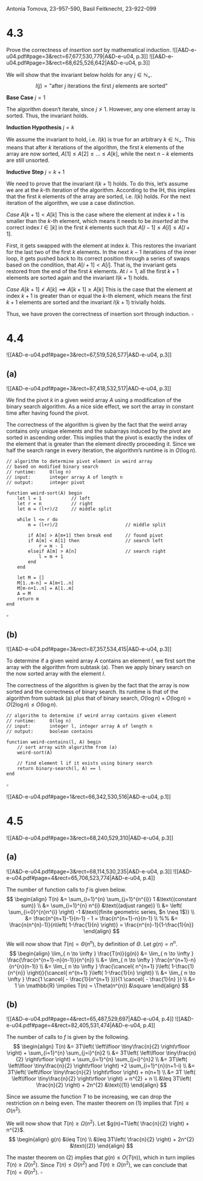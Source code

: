 
Antonia Tomova, 23-957-590,
Basil Feitknecht, 23-922-099


# 4.3
Prove the correctness of *insertion sort* by mathematical induction.
![[A&D-e-u04.pdf#page=3&rect=67,677,530,779|A&D-e-u04, p.3]]
![[A&D-e-u04.pdf#page=3&rect=68,625,526,642|A&D-e-u04, p.3]]

We will show that the invariant below holds for any $j \in \mathbb{N}_{+}$.
$$
I(j) = \text{"after $j$ iterations the first $j$ elements are sorted“}
$$

**Base Case** $j = 1$

The algorithm doesn‘t iterate, since $j \not> 1$. However, any one element array is sorted. Thus, the invariant holds.


**Induction Hypothesis** $j=k$

We assume the invariant to hold, i.e. $I(k)$ is true for an arbitrary $k\in \mathbb{N}_{+}$. This means that after $k$ iterations of the algorithm, the first $k$ elements of the array are now sorted, $A[1] \leq A[2] \leq \dots \leq A[k]$, while the next $n-k$ elements are still unsorted.


**Inductive Step** $j=k+1$

We need to prove that the invariant $I(k+1)$ holds. To do this, let‘s assume we are at the $k$-th iteration of the algorithm. According to the $\mathrm{IH}$, this implies that the first $k$ elements of the array are sorted, i.e. $I(k)$ holds. For the next iteration of the algorithm, we use a case distinction.

*Case* $A[k+1] < A[k]$
This is the case where the element at index $k+1$ is smaller than the $k$-th element, which means it needs to be *inserted* at the correct index $l \in [k]$ in the first $k$ elements such that $A[l-1] \leq A[l] \leq A[l+1]$.

First, it gets swapped with the element at index $k$. This restores the invariant for the last two of the first $k$ elements. In the next $k-1$ iterations of the inner loop, it gets pushed back to its correct position through a series of swaps based on the condition, that $A[i+1]< A[i]$. That is, the invariant gets restored from the end of the first $k$ elements. At $i=1$, all the first $k+1$ elements are sorted again and the invariant $I(k+1)$ holds.


*Case* $A[k+1] \not< A[k] \implies A[k+1] \geq A[k]$
This is the case that the element at index $k+1$ is greater than or equal the $k$-th element, which means the first $k+1$ elements are sorted and the invariant $I(k+1)$ trivially holds.

Thus, we have proven the correctness of insertion sort through induction.
$\square$

<div class="page-break" style="page-break-before: always;"></div>


# 4.4
![[A&D-e-u04.pdf#page=3&rect=67,519,526,577|A&D-e-u04, p.3]]

## (a)
![[A&D-e-u04.pdf#page=3&rect=87,418,532,517|A&D-e-u04, p.3]]

We find the pivot $k$ in a given weird array $A$ using a modification of the binary search algorithm. As a nice side effect, we sort the array in constant time after having found the pivot.

The correctness of the algorithm is given by the fact that the weird array contains only unique elements and the subarrays induced by the pivot are sorted in ascending order. This implies that the pivot is exactly the index of the element that is greater than the element directly proceeding it. Since we half the search range in every iteration, the algorithm’s runtime is in $O(\log n)$.

```
// algorithm to determine pivot element in weird array
// based on modified binary search
// runtime:		O(log n)
// input:		integer array A of length n
// output: 		integer pivot

function weird-sort(A) begin
	let l = 1			// left
	let r = n			// right
	let m = (l+r)/2		// middle split
	
	while l <= r do
		m = (l+r)/2							// middle split
		
		if A[m] > A[m+1] then break end		// found pivot
		if A[m] < A[1] then					// search left
			r = m - 1
		elseif A[m] > A[n]					// search right
			l = m + 1
		end
	end
	
	let M = []
	M[1..m-n] = A[m+1..n]
	M[m-n+1..n] = A[1..m]
	A = M	
	return m
end
```
$\square$

<div class="page-break" style="page-break-before: always;"></div>

## (b)
![[A&D-e-u04.pdf#page=3&rect=87,357,534,415|A&D-e-u04, p.3]]

To determine if a given weird array $A$ contains an element $l$, we first sort the array with the algorithm from subtask (a). Then we apply binary search on the now sorted array with the element $l$.

The correctness of the algorithm is given by the fact that the array is now sorted and the correctness of binary search. Its runtime is that of the algorithm from subtask (a) plus that of binary search, $O(\log n) + O(\log n) = O(2\log n) \leq O(\log n)$.

```
// algorithm to determine if weird array contains given element
// runtime:		O(log n)
// input:		integer l, integer array A of length n
// output:		boolean contains
 
function weird-contains(l, A) begin
	// sort array with algorithm from (a)
	weird-sort(A)
	
	// find element l if it exists using binary search
	return binary-search(l, A) == l
end
```
$\square$

<div class="page-break" style="page-break-before: always;"></div>


![[A&D-e-u04.pdf#page=1&rect=66,342,530,516|A&D-e-u04, p.1]]
# 4.5
![[A&D-e-u04.pdf#page=3&rect=68,240,529,310|A&D-e-u04, p.3]]

## (a)
![[A&D-e-u04.pdf#page=3&rect=68,114,530,235|A&D-e-u04, p.3]]
![[A&D-e-u04.pdf#page=4&rect=65,706,523,774|A&D-e-u04, p.4]]

The number of function calls to $f$ is given below.
$$
\begin{align}
T(n) &= \sum_{i=1}^{n} \sum_{j=1}^{n^{i}} 1 &\text{(constant sum)} \\
&= \sum_{i=1}^{n} n^{i} &\text{(adjust range)} \\
&= \left( \sum_{i=0}^{n}n^{i} \right) -1 &\text{(finite geometric series, $n \neq 1$)} \\
&= \frac{n^{n+1}-1}{n-1} - 1 = \frac{n^{n+1}-n}{n-1} \\
%% &= \frac{n(n^{n}-1)}{n\left( 1-\frac{1}{n} \right)} = \frac{n^{n}-1}{1-\frac{1}{n}}
\end{align}
$$

We will now show that $T(n) = \Theta(n^{n})$, by definition of $\Theta$. Let $g(n)=n^{n}$.
$$
\begin{align}
\lim_{ n \to \infty } \frac{T(n)}{g(n)} &= \lim_{ n \to \infty } \frac{\frac{n^{n+1}-n}{n-1}}{n^{n}} \\
&= \lim_{ n \to \infty } \frac{n^{n+1}-n}{n^{n}(n-1)} \\
&= \lim_{ n \to \infty } \frac{\cancel{ n^{n+1} }\left( 1-\frac{1}{n^{n}} \right)}{\cancel{ n^{n+1} }\left( 1-\frac{1}{n} \right)} \\
&= \lim_{ n \to \infty } \frac{1 \cancel{ - \frac{1}{n^{n+1} }}}{1 \cancel{ - \frac{1}{n} }} \\
&= 1 \in \mathbb{R} \implies T(n) = \Theta(n^{n}) &\square
\end{align}
$$

<div class="page-break" style="page-break-before: always;"></div>

## (b)
![[A&D-e-u04.pdf#page=4&rect=65,487,529,697|A&D-e-u04, p.4]]
![[A&D-e-u04.pdf#page=4&rect=82,405,531,474|A&D-e-u04, p.4]]

The number of calls to $f$ is given by the following.
$$
\begin{align}
T(n) &= 3T\left( \left\lfloor \tiny\frac{n}{2} \right\rfloor  \right) + \sum_{i=1}^{n} \sum_{j=i}^{n}2 \\
&= 3T\left( \left\lfloor \tiny\frac{n}{2} \right\rfloor  \right) + \sum_{i=1}^{n} \sum_{j=i}^{n}2 \\
&= 3T\left( \left\lfloor  \tiny\frac{n}{2} \right\rfloor \right) +2 \sum_{i=1}^{n}(n+1-i) \\
&= 3T\left( \left\lfloor \tiny\frac{n}{2} \right\rfloor  \right) + n(n+1) \\
&= 3T \left( \left\lfloor \tiny\frac{n}{2}  \right\rfloor  \right) + n^{2} + n \\
&\leq 3T\left( \frac{n}{2} \right) + 2n^{2} &\text{(1)}
\end{align}
$$

Since we assume the function $T$ to be increasing, we can drop the restriction on $n$ being even. The master theorem on $(1)$ implies that $T(n) \leq O(n^{2})$.

We will now show that $T(n) \geq \Omega(n^{2})$. Let $g(n)=T\left( \frac{n}{2} \right) + n^{2}$.
$$
\begin{align}
g(n) &\leq T(n) \\
&\leq 3T\left( \frac{n}{2} \right) + 2n^{2} &\text{(2)}
\end{align}
$$

The master theorem on $(2)$ implies that $g(n) \leq O(T(n))$, which in turn implies $T(n) \geq \Omega(n^{2})$. Since $T(n) \leq O(n^{2})$ and $T(n)\geq \Omega(n^{2})$, we can conclude that $T(n) =\Theta(n^{2})$.
$\square$
